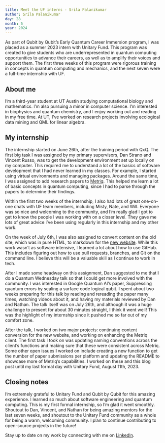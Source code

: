 ```yaml
---
title: Meet the UF interns - Srila Palanikumar
author: Srila Palanikumar
day: 28
month: 5
year: 2024
---
```


As part of Qubit by Qubit’s Early Quantum Career Immersion program, I was placed as a summer 2023 intern with Unitary Fund. This program was created to give students who are underrepresented in quantum computing opportunities to advance their careers, as well as to amplify their voices and support them. The first three weeks of this program were rigorous training in concepts in quantum computing and mechanics, and the next seven were a full-time internship with UF.

## About me

I’m a third-year student at UT Austin studying computational biology and mathematics. I’m also pursuing a minor in computer science. I’m interested in biophysics and quantum chemistry, and I enjoy working out and reading in my free time. At UT, I’ve worked on research projects involving ecological data mining and QML for linear algebra.

## My internship

The internship started on June 26th, after the training period with QxQ. The first big task I was assigned by my primary supervisors, Dan Strano and Vincent Russo, was to get the development environment set up locally on my computer. This required me to understand a lot of the basics of software development that I had never learned in my classes. For example, I started using virtual environments and managing packages. Around the same time, I was assigned to add research papers to [Metriq](https://metriq.info/). This helped me learn a lot of basic concepts in quantum computing, since I had to parse through the papers to determine their findings.

Within the first two weeks of the internship, I also had lots of great one-on-one chats with UF team members, including Misty, Nate, and Will. Everyone was so nice and welcoming to the community, and I’m really glad I got to get to know the people I was working with on a closer level. They gave me lots of great advice I’ve been using regularly in this internship and my other work.

On the week of July 6th, I was also assigned to convert content on the old site, which was in pure HTML, to markdown for the [new website](https://unitary.fund/). While this work wasn’t as software intensive, I learned a lot about how to use GitHub. This includes figuring out how to use pull requests,  branches, and Git on the command line. I believe this will be a valuable skill as I continue to work in tech. 

After I made some headway on this assignment, Dan suggested to me that I do a Quantum Wednesday talk so that I could get more involved with the community. I was interested in Google Quantum AI’s paper, Suppressing quantum errors by scaling a surface code logical qubit. I spent about two weeks preparing for this talk by reading and rereading the paper many times, watching videos about it, and having my materials reviewed by Dan and Nathan. The talk itself was on July 26th, and although it was a huge challenge to present for about 30 minutes straight, I think it went well! This was the highlight of my internship since it pushed me so far out of my comfort zone.

After the talk, I worked on two major projects: continuing content conversion for the new website, and working on enhancing the Metriq client. The first task I took on was updating naming conventions across the client’s functions and making sure that these were consistent across Metriq. Some other open issues I worked on include creating a new function to get the number of paper submissions per platform and updating the README to showcase more of Metriq’s capabilities. I worked on these and this blog post until my last formal day with Unitary Fund, August 11th, 2023.

## Closing notes

I’m extremely grateful to Unitary Fund and Qubit by Qubit for this amazing experience. I learned so much about software engineering and quantum computing. This is my first formal internship, so I’m glad it went smoothly. Shoutout to Dan, Vincent, and Nathan for being amazing mentors for the last seven weeks, and shoutout to the Unitary Fund community as a whole for being a warm, welcoming community. I plan to continue contributing to open-source projects in the future!

Stay up to date on my work by connecting with me on [LinkedIn](https://www.linkedin.com/in/srilapalanikumar/).

